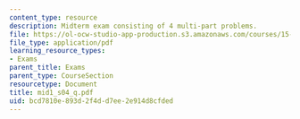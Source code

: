 ```yaml
---
content_type: resource
description: Midterm exam consisting of 4 multi-part problems.
file: https://ol-ocw-studio-app-production.s3.amazonaws.com/courses/15-501-introduction-to-financial-and-managerial-accounting-spring-2004/bcd7810e893d2f4dd7ee2e914d8cfded_mid1_s04_q.pdf
file_type: application/pdf
learning_resource_types:
- Exams
parent_title: Exams
parent_type: CourseSection
resourcetype: Document
title: mid1_s04_q.pdf
uid: bcd7810e-893d-2f4d-d7ee-2e914d8cfded
---
```

